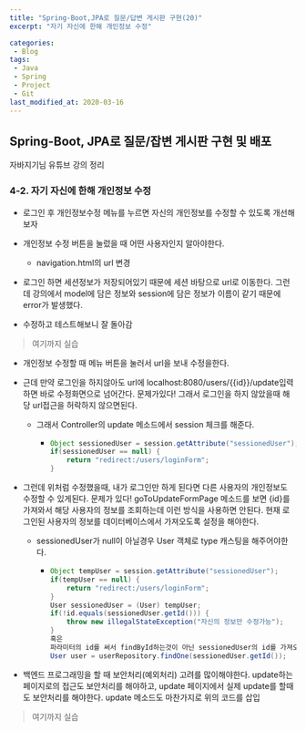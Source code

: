 ```yaml
---
title: "Spring-Boot,JPA로 질문/답변 게시판 구현(20)"
excerpt: "자기 자신에 한해 개인정보 수정"

categories:
 - Blog
tags:
 - Java
 - Spring
 - Project
 - Git
last_modified_at: 2020-03-16
---
```




## Spring-Boot, JPA로 질문/잡변 게시판 구현 및 배포

자바지기님 유튜브 강의 정리

### 4-2. 자기 자신에 한해 개인정보 수정

* 로그인 후 개인정보수정 메뉴를 누르면 자신의 개인정보를 수정할 수 있도록 개선해보자
* 개인정보 수정 버튼을 눌렀을 때 어떤 사용자인지 알아야한다.
  * navigation.html의 url 변경

* 로그인 하면 세션정보가 저장되어있기 때문에 세션 바탕으로 url로 이동한다. 그런데 강의에서 model에 담은 정보와 session에 담은 정보가 이름이 같기 때문에 error가 발생했다. 
* 수정하고 테스트해보니 잘 돌아감

> 여기까지 실습

* 개인정보 수정할 때 메뉴 버튼을 눌러서 url을 보내 수정을한다.

* 근데 만약 로그인을 하지않아도 url에 localhost:8080/users/{{id}}/update입력하면 바로 수정화면으로 넘어간다. 문제가있다! 그래서 로그인을 하지 않았을때 해당 url접근을 허락하지 않으면된다.

  * 그래서 Controller의 update 메소드에서 session 체크를 해준다.

    * ```java
      Object sessionedUser = session.getAttribute("sessionedUser");
      if(sessionedUser == null) {
          return "redirect:/users/loginForm";
      }
      ```

* 그런데 위처럼 수정했을때, 내가 로그인만 하게 된다면 다른 사용자의 개인정보도 수정할 수 있게된다. 문제가 있다!  goToUpdateFormPage 메소드를 보면 {id}를 가져와서 해당 사용자의 정보를 조회하는데 이런 방식을 사용하면 안된다. 현재 로그인된 사용자의 정보를 데이터베이스에서 가져오도록 설정을 해야한다.

  * sessionedUser가 null이 아닐경우 User 객체로 type 캐스팅을 해주어야한다.

    * ```java
      Object tempUser = session.getAttribute("sessionedUser");
      if(tempUser == null) {
          return "redirect:/users/loginForm";
      }
      User sessionedUser = (User) tempUser;
      if(!id.equals(sessionedUser.getId())) {
          throw new illegalStateException("자신의 정보만 수정가능");
      }
      혹은
      파라미터의 id를 써서 findById하는것이 아닌 sessionedUser의 id를 가져오면된다.
      User user = userRepository.findOne(sessionedUser.getId());
      ```

* 백엔드 프로그래밍을 할 때 보안처리(예외처리) 고려를 많이해야한다. update하는 페이지로의 접근도 보안처리를 해야하고, update 페이지에서 실제 update를 할때도 보안처리를 해야한다.  update 메소드도 마찬가지로 위의 코드를 삽입

> 여기까지 실습